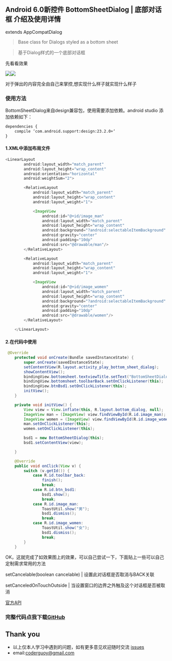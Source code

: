 ## Android 6.0新控件 BottomSheetDialog | 底部对话框 介绍及使用详情

extends AppCompatDialog 

> Base class for Dialogs styled as a bottom sheet

> 基于Dialog样式的一个底部对话框

先看看效果

![](https://github.com/CoderGuoy/AndroidNote/blob/master/screenshots/bottomsheetdialog.gif)![](https://github.com/CoderGuoy/AndroidNote/blob/master/screenshots/bottomsheetdialog2.gif)

对于弹出的内容完全由自己来掌控,想实现什么样子就实现什么样子

### 使用方法
BottomSheetDialog来自design兼容包，使用需要添加依赖。android studio 添加依赖如下：
```xml
dependencies {
    compile ‘com.android.support:design:23.2.0+‘
}
```

####  1.XML中添加布局文件

```java
<LinearLayout
        android:layout_width="match_parent"
        android:layout_height="wrap_content"
        android:orientation="horizontal"
        android:weightSum="2">

        <RelativeLayout
            android:layout_width="match_parent"
            android:layout_height="wrap_content"
            android:layout_weight="1">

            <ImageView
                android:id="@+id/image_man"
                android:layout_width="match_parent"
                android:layout_height="wrap_content"
                android:background="?android:selectableItemBackground"
                android:gravity="center"
                android:padding="10dp"
                android:src="@drawable/man"/>
        </RelativeLayout>

        <RelativeLayout
            android:layout_width="match_parent"
            android:layout_height="wrap_content"
            android:layout_weight="1">

            <ImageView
                android:id="@+id/image_women"
                android:layout_width="match_parent"
                android:layout_height="wrap_content"
                android:background="?android:selectableItemBackground"
                android:gravity="center"
                android:padding="10dp"
                android:src="@drawable/women"/>
        </RelativeLayout>

    </LinearLayout>
```

####  2.在代码中使用

```java
 @Override
    protected void onCreate(Bundle savedInstanceState) {
        super.onCreate(savedInstanceState);
        setContentView(R.layout.activity_play_bottom_sheet_dialog);
        showContentView();
        bindingView.bottomsheet.textviewTitle.setText("BottomSheetDialog");
        bindingView.bottomsheet.toolbarBack.setOnClickListener(this);
        bindingView.btnBsd1.setOnClickListener(this);
        initView();
    }

    private void initView() {
        View view = View.inflate(this, R.layout.bottom_dialog, null);
        ImageView man = (ImageView) view.findViewById(R.id.image_man);
        ImageView women = (ImageView) view.findViewById(R.id.image_women);
        man.setOnClickListener(this);
        women.setOnClickListener(this);

        bsd1 = new BottomSheetDialog(this);
        bsd1.setContentView(view);

    }

    @Override
    public void onClick(View v) {
        switch (v.getId()) {
            case R.id.toolbar_back:
                finish();
                break;
            case R.id.btn_bsd1:
                bsd1.show();
                break;
            case R.id.image_man:
                ToastUtil.show("男");
                bsd1.dismiss();
                break;
            case R.id.image_women:
                ToastUtil.show("女");
                bsd1.dismiss();
                break;
        }
    }
```
OK，这就完成了如效果图上的效果，可以自己尝试一下，下面贴上一些可以自己定制需求常用的方法

setCancelable(boolean cancelable) | 设置此对话框是否取消与BACK关联

setCanceledOnTouchOutside | 当设置窗口的边界之外触及这个对话框是否被取消


[官方API](https://developer.android.com/reference/android/support/design/widget/BottomSheetDialog.html)

### 完整代码点我下载[GitHub](https://github.com/CoderGuoy/Coder)

## Thank you

- 以上仅本人学习中遇到的问题，如有更多意见欢迎随时交流 [issues](https://github.com/CoderGuoy/MetalDesign/issues/1)
- email:coderguoy@gmail.com
